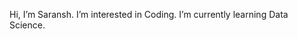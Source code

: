Hi, I’m Saransh.
I’m interested in Coding.
I’m currently learning Data Science.

<!---
Saransh482003/Saransh482003 is a ✨ special ✨ repository because its `README.md` (this file) appears on your GitHub profile.
You can click the Preview link to take a look at your changes.
--->
